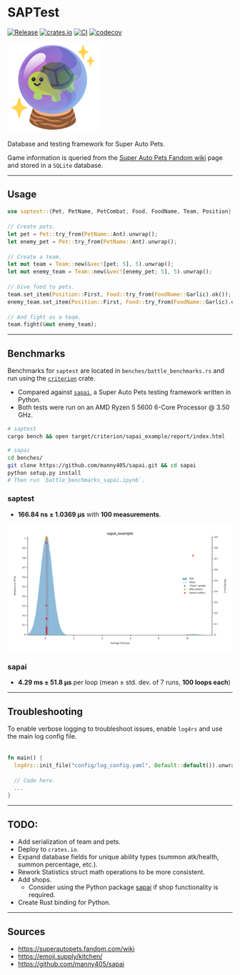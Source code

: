 # SAPTest
[![Release](https://img.shields.io/github/v/release/koisland/SuperAutoTest)]()
[![crates.io](https://img.shields.io/crates/v/saptest)](https://crates.io/crates/saptest)
[![CI](https://github.com/koisland/SuperAutoTest/actions/workflows/ci.yaml/badge.svg)](https://github.com/koisland/SuperAutoTest/actions/workflows/ci.yaml)
[![codecov](https://codecov.io/gh/koisland/SuperAutoTest/branch/main/graph/badge.svg?token=0HTPI2EF7T)](https://codecov.io/gh/koisland/SuperAutoTest)

<img src="docs/images/turtle_crystal_ball.png" width="40%" />

Database and testing framework for Super Auto Pets.

Game information is queried from the [Super Auto Pets Fandom wiki](https://superautopets.fandom.com/wiki) page and stored in a `SQLite` database.

---

## Usage
```rust
use saptest::{Pet, PetName, PetCombat, Food, FoodName, Team, Position};

// Create pets.
let pet = Pet::try_from(PetName::Ant).unwrap();
let enemy_pet = Pet::try_from(PetName::Ant).unwrap();

// Create a team.
let mut team = Team::new(&vec![pet; 5], 5).unwrap();
let mut enemy_team = Team::new(&vec![enemy_pet; 5], 5).unwrap();

// Give food to pets.
team.set_item(Position::First, Food::try_from(FoodName::Garlic).ok());
enemy_team.set_item(Position::First, Food::try_from(FoodName::Garlic).ok());

// And fight as a team.
team.fight(&mut enemy_team);
```

---
## Benchmarks
Benchmarks for `saptest` are located in `benches/battle_benchmarks.rs` and run using the [`criterion`](https://docs.rs/crate/criterion/latest) crate.
* Compared against [`sapai`](https://github.com/manny405/sapai#battles), a Super Auto Pets testing framework written in Python.
* Both tests were run on an AMD Ryzen 5 5600 6-Core Processor @ 3.50 GHz.

```bash
# saptest
cargo bench && open target/criterion/sapai_example/report/index.html
```

```bash
# sapai
cd benches/
git clone https://github.com/manny405/sapai.git && cd sapai
python setup.py install
# Then run `battle_benchmarks_sapai.ipynb`.
```

### saptest
* **166.84 ns ± 1.0369 µs** with **100 measurements**.

![](docs/images//pdf.svg)

### sapai
* **4.29 ms ± 51.8 µs** per loop (mean ± std. dev. of 7 runs, **100 loops each**)

---

## Troubleshooting
To enable verbose logging to troubleshoot issues, enable `log4rs` and use the main log config file.
```rust

fn main() {
  log4rs::init_file("config/log_config.yaml", Default::default()).unwrap();

  // Code here.
  ...
}
```

---
## TODO:
* Add serialization of team and pets.
* Deploy to `crates.io`.
* Expand database fields for unique ability types (summon atk/health, summon percentage, etc.).
* Rework Statistics struct math operations to be more consistent.
* Add shops.
  * Consider using the Python package [sapai](https://github.com/manny405/sapai) if shop functionality is required.
* Create Rust binding for Python.

---
## Sources
* https://superautopets.fandom.com/wiki
* https://emoji.supply/kitchen/
* https://github.com/manny405/sapai

